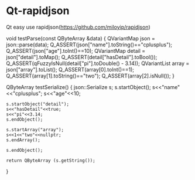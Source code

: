 # Qt-rapidjson

Qt easy use rapidjson(https://github.com/miloyip/rapidjson)

void testParse(const QByteArray &data)
{
    QVariantMap json = json::parse(data);
    Q_ASSERT(json["name"].toString()=="cplusplus");
    Q_ASSERT(json["age"].toInt()==10);
    QVariantMap detail = json["detail"].toMap();
    Q_ASSERT(detail["hasDetail"].toBool());
    Q_ASSERT(qFuzzyIsNull(detail["pi"].toDouble() - 3.14));
    QVariantList array = json["array"].toList();
    Q_ASSERT(array[0].toInt()==1);
    Q_ASSERT(array[1].toString()=="two");
    Q_ASSERT(array[2].isNull());
}

QByteArray testSerialize()
{
    json::Serialize s;
    s.startObject();
    s<<"name"<<"cplusplus";
    s<<"age"<<10;

    s.startObject("detail");
    s<<"hasDetail"<<true;
    s<<"pi"<<3.14;
    s.endObject();

    s.startArray("array");
    s<<1<<"two"<<nullptr;
    s.endArray();

    s.endObject();

    return QByteArray (s.getString());
}
